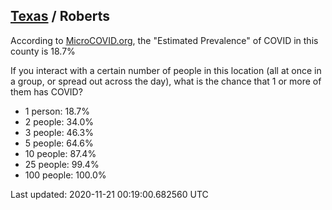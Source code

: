 
## [Texas](/united-states/texas) / Roberts

According to [MicroCOVID.org](http://microcovid.org),
the "Estimated Prevalence" of COVID in this county is 18.7%

If you interact with a certain number of people in this location
(all at once in a group, or spread out across the day), what is the chance that
1 or more of them has COVID?

- 1 person: 18.7%
- 2 people: 34.0%
- 3 people: 46.3%
- 5 people: 64.6%
- 10 people: 87.4%
- 25 people: 99.4%
- 100 people: 100.0%

Last updated: 2020-11-21 00:19:00.682560 UTC
